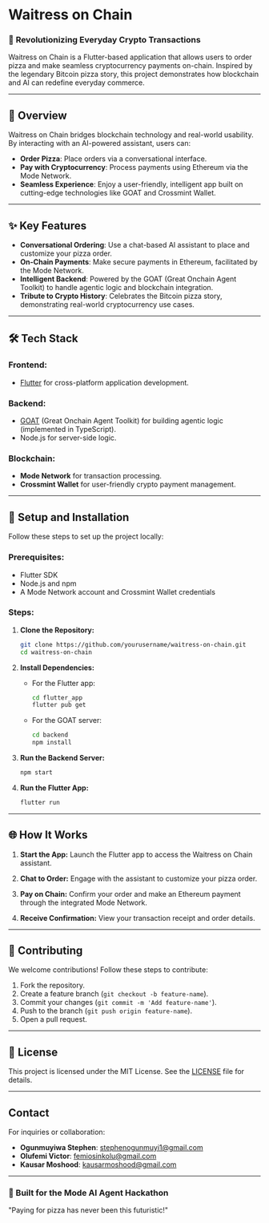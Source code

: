 # Waitress on Chain

### 🚀 **Revolutionizing Everyday Crypto Transactions**

Waitress on Chain is a Flutter-based application that allows users to order pizza and make seamless cryptocurrency payments on-chain. Inspired by the legendary Bitcoin pizza story, this project demonstrates how blockchain and AI can redefine everyday commerce.

---

## 📖 **Overview**

Waitress on Chain bridges blockchain technology and real-world usability. By interacting with an AI-powered assistant, users can:

- **Order Pizza**: Place orders via a conversational interface.
- **Pay with Cryptocurrency**: Process payments using Ethereum via the Mode Network.
- **Seamless Experience**: Enjoy a user-friendly, intelligent app built on cutting-edge technologies like GOAT and Crossmint Wallet.

---

## ✨ **Key Features**

- **Conversational Ordering**: Use a chat-based AI assistant to place and customize your pizza order.
- **On-Chain Payments**: Make secure payments in Ethereum, facilitated by the Mode Network.
- **Intelligent Backend**: Powered by the GOAT (Great Onchain Agent Toolkit) to handle agentic logic and blockchain integration.
- **Tribute to Crypto History**: Celebrates the Bitcoin pizza story, demonstrating real-world cryptocurrency use cases.

---

## 🛠 **Tech Stack**

### **Frontend:**
- [Flutter](https://flutter.dev/) for cross-platform application development.

### **Backend:**
- [GOAT](https://goat.dev/) (Great Onchain Agent Toolkit) for building agentic logic (implemented in TypeScript).
- Node.js for server-side logic.

### **Blockchain:**
- **Mode Network** for transaction processing.
- **Crossmint Wallet** for user-friendly crypto payment management.

---

## 🔧 **Setup and Installation**

Follow these steps to set up the project locally:

### Prerequisites:
- Flutter SDK
- Node.js and npm
- A Mode Network account and Crossmint Wallet credentials

### Steps:

1. **Clone the Repository:**
   ```bash
   git clone https://github.com/yourusername/waitress-on-chain.git
   cd waitress-on-chain
   ```

2. **Install Dependencies:**
   - For the Flutter app:
     ```bash
     cd flutter_app
     flutter pub get
     ```
   - For the GOAT server:
     ```bash
     cd backend
     npm install
     ```

3. **Run the Backend Server:**
   ```bash
   npm start
   ```

4. **Run the Flutter App:**
   ```bash
   flutter run
   ```

---

## 🌐 **How It Works**

1. **Start the App:**
   Launch the Flutter app to access the Waitress on Chain assistant.

2. **Chat to Order:**
   Engage with the assistant to customize your pizza order.

3. **Pay on Chain:**
   Confirm your order and make an Ethereum payment through the integrated Mode Network.

4. **Receive Confirmation:**
   View your transaction receipt and order details.

---

## 🤝 **Contributing**

We welcome contributions! Follow these steps to contribute:

1. Fork the repository.
2. Create a feature branch (`git checkout -b feature-name`).
3. Commit your changes (`git commit -m 'Add feature-name'`).
4. Push to the branch (`git push origin feature-name`).
5. Open a pull request.

---

## 📝 **License**

This project is licensed under the MIT License. See the [LICENSE](LICENSE) file for details.

---

## Contact
For inquiries or collaboration:
- **Ogunmuyiwa Stephen**: stephenogunmuyi1@gmail.com
- **Olufemi Victor**: femiosinkolu@gmail.com
- **Kausar Moshood**: kausarmoshood@gmail.com

---

### 🍕 Built for the Mode AI Agent Hackathon
"Paying for pizza has never been this futuristic!"
